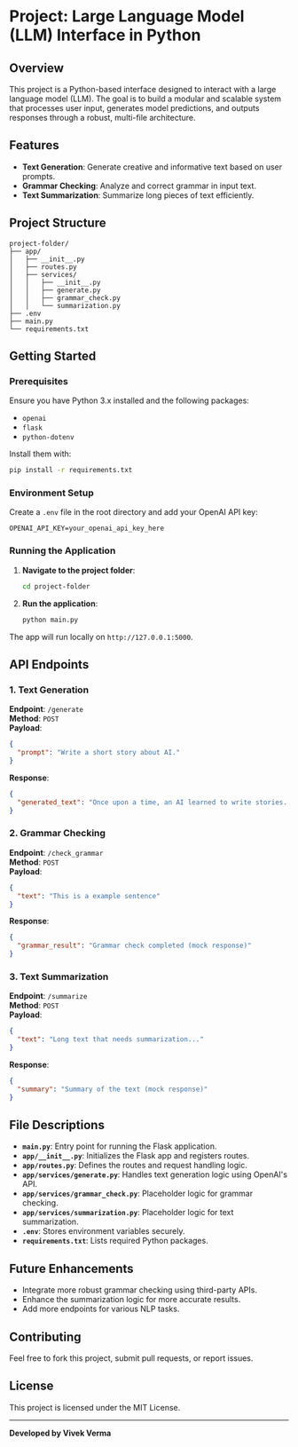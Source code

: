 # Project: Large Language Model (LLM) Interface in Python

## Overview
This project is a Python-based interface designed to interact with a large language model (LLM). The goal is to build a modular and scalable system that processes user input, generates model predictions, and outputs responses through a robust, multi-file architecture.

## Features
- **Text Generation**: Generate creative and informative text based on user prompts.
- **Grammar Checking**: Analyze and correct grammar in input text.
- **Text Summarization**: Summarize long pieces of text efficiently.

## Project Structure
```
project-folder/
├── app/
│   ├── __init__.py
│   ├── routes.py
│   ├── services/
│   │   ├── __init__.py
│   │   ├── generate.py
│   │   ├── grammar_check.py
│   │   └── summarization.py
├── .env
├── main.py
└── requirements.txt
```

## Getting Started

### Prerequisites
Ensure you have Python 3.x installed and the following packages:
- `openai`
- `flask`
- `python-dotenv`

Install them with:
```bash
pip install -r requirements.txt
```

### Environment Setup
Create a `.env` file in the root directory and add your OpenAI API key:
```
OPENAI_API_KEY=your_openai_api_key_here
```

### Running the Application
1. **Navigate to the project folder**:
   ```bash
   cd project-folder
   ```

2. **Run the application**:
   ```bash
   python main.py
   ```

The app will run locally on `http://127.0.0.1:5000`.

## API Endpoints

### 1. **Text Generation**
**Endpoint**: `/generate`  
**Method**: `POST`  
**Payload**:
```json
{
  "prompt": "Write a short story about AI."
}
```
**Response**:
```json
{
  "generated_text": "Once upon a time, an AI learned to write stories..."
}
```

### 2. **Grammar Checking**
**Endpoint**: `/check_grammar`  
**Method**: `POST`  
**Payload**:
```json
{
  "text": "This is a example sentence"
}
```
**Response**:
```json
{
  "grammar_result": "Grammar check completed (mock response)"
}
```

### 3. **Text Summarization**
**Endpoint**: `/summarize`  
**Method**: `POST`  
**Payload**:
```json
{
  "text": "Long text that needs summarization..."
}
```
**Response**:
```json
{
  "summary": "Summary of the text (mock response)"
}
```

## File Descriptions
- **`main.py`**: Entry point for running the Flask application.
- **`app/__init__.py`**: Initializes the Flask app and registers routes.
- **`app/routes.py`**: Defines the routes and request handling logic.
- **`app/services/generate.py`**: Handles text generation logic using OpenAI's API.
- **`app/services/grammar_check.py`**: Placeholder logic for grammar checking.
- **`app/services/summarization.py`**: Placeholder logic for text summarization.
- **`.env`**: Stores environment variables securely.
- **`requirements.txt`**: Lists required Python packages.

## Future Enhancements
- Integrate more robust grammar checking using third-party APIs.
- Enhance the summarization logic for more accurate results.
- Add more endpoints for various NLP tasks.

## Contributing
Feel free to fork this project, submit pull requests, or report issues.

## License
This project is licensed under the MIT License.

---
**Developed by Vivek Verma**
